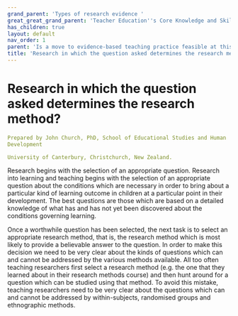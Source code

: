 ```yaml
---
grand_parent: 'Types of research evidence '
great_great_grand_parent: 'Teacher Education''s Core Knowledge and Skills.'
has_children: true
layout: default
nav_order: 1
parent: 'Is a move to evidence-based teaching practice feasible at this time? '
title: 'Research in which the question asked determines the research method? '
---
```

# Research in which the question asked determines the research method?


```yaml
Prepared by John Church, PhD, School of Educational Studies and Human
Development

University of Canterbury, Christchurch, New Zealand.
```


Research begins with the selection of an appropriate question. Research
into learning and teaching begins with the selection of an appropriate
question about the conditions which are necessary in order to bring
about a particular kind of learning outcome in children at a particular
point in their development. The best questions are those which are based
on a detailed knowledge of what has and has not yet been discovered
about the conditions governing learning.

Once a worthwhile question has been selected, the next task is to select
an appropriate research method, that is, the research method which is
most likely to provide a believable answer to the question. In order to
make this decision we need to be very clear about the kinds of questions
which can and cannot be addressed by the various methods available. All
too often teaching researchers first select a research method (e.g. the
one that they learned about in their research methods course) and then
hunt around for a question which can be studied using that method. To
avoid this mistake, teaching researchers need to be very clear about the
questions which can and cannot be addressed by within-subjects,
randomised groups and ethnographic methods.
